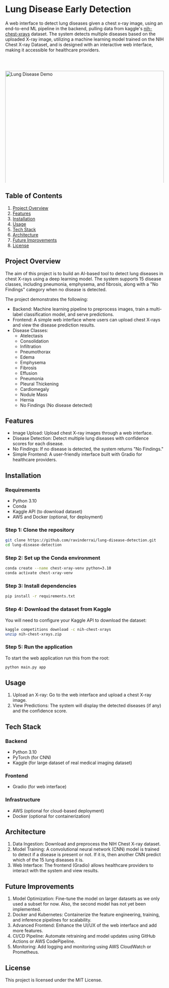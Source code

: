 # Lung Disease Early Detection

A web interface to detect lung diseases given a chest x-ray image, using an end-to-end ML pipeline in the backend, pulling data from kaggle's [nih-chest-xrays](https://www.kaggle.com/competitions/nih-chest-xrays) dataset. The system detects multiple diseases based on the uploaded X-ray image, utilizing a machine learning model trained on the NIH Chest X-ray Dataset, and is designed with an interactive web interface, making it accessible for healthcare providers.

<div style="overflow: hidden; height: 400px;">
    <img src="lung_disease_demo.gif" alt="Lung Disease Demo" style="width: 100%; height: auto; object-fit: cover; transform: translateY(11%);">
</div>

## Table of Contents

1. [Project Overview](#project-overview)
2. [Features](#features)
3. [Installation](#installation)
4. [Usage](#usage)
5. [Tech Stack](#tech-stack)
6. [Architecture](#architecture)
7. [Future Improvements](#future-improvements)
8. [License](#license)

## Project Overview

The aim of this project is to build an AI-based tool to detect lung diseases in chest X-rays using a deep learning model. The system supports 15 disease classes, including pneumonia, emphysema, and fibrosis, along with a "No Findings" category when no disease is detected.

The project demonstrates the following:

- Backend: Machine learning pipeline to preprocess images, train a multi-label classification model, and serve predictions.
- Frontend: A simple web interface where users can upload chest X-rays and view the disease prediction results.
- Disease Classes:
  + Atelectasis
  + Consolidation
  + Infiltration
  + Pneumothorax
  + Edema
  + Emphysema
  + Fibrosis
  + Effusion
  + Pneumonia
  + Pleural Thickening
  + Cardiomegaly
  + Nodule Mass
  + Hernia
  + No Findings (No disease detected)

## Features

- Image Upload: Upload chest X-ray images through a web interface.
- Disease Detection: Detect multiple lung diseases with confidence scores for each disease.
- No Findings: If no disease is detected, the system returns "No Findings."
- Simple Frontend: A user-friendly interface built with Gradio for healthcare providers.

## Installation

### Requirements

- Python 3.10
- Conda
- Kaggle API (to download dataset)
- AWS and Docker (optional, for deployment)

### Step 1: Clone the repository

```bash
git clone https://github.com/ravinderrai/lung-disease-detection.git
cd lung-disease-detection
```

### Step 2: Set up the Conda environment

```bash
conda create --name chest-xray-venv python=3.10
conda activate chest-xray-venv
```

### Step 3: Install dependencies

```bash
pip install -r requirements.txt
```

### Step 4: Download the dataset from Kaggle

You will need to configure your Kaggle API to download the dataset:

```bash
kaggle competitions download -c nih-chest-xrays
unzip nih-chest-xrays.zip
```

### Step 5: Run the application

To start the web application run this from the root:

```bash
python main.py app
```

## Usage

1. Upload an X-ray: Go to the web interface and upload a chest X-ray image.
2. View Predictions: The system will display the detected diseases (if any) and the confidence score.

## Tech Stack

### Backend

- Python 3.10
- PyTorch (for CNN)
- Kaggle (for large dataset of real medical imaging dataset)

### Frontend

- Gradio (for web interface)

### Infrastructure

- AWS (optional for cloud-based deployment)
- Docker (optional for containerization)

## Architecture

1. Data Ingestion: Download and preprocess the NIH Chest X-ray dataset.
2. Model Training: A convolutional neural network (CNN) model is trained to detect if a disease is present or not. If it is, then another CNN predict which of the 15 lung diseases it is.
3. Web Interface: The frontend (Gradio) allows healthcare providers to interact with the system and view results.

## Future Improvements

1. Model Optimization: Fine-tune the model on larger datasets as we only used a subset for now. Also, the second model has not yet been implemented. 
2. Docker and Kubernetes: Containerize the feature engineering, training, and inference pipelines for scalability.
3. Advanced Frontend: Enhance the UI/UX of the web interface and add more features.
4. CI/CD Pipeline: Automate retraining and model updates using GitHub Actions or AWS CodePipeline.
5. Monitoring: Add logging and monitoring using AWS CloudWatch or Prometheus.

## License

This project is licensed under the MIT License.
